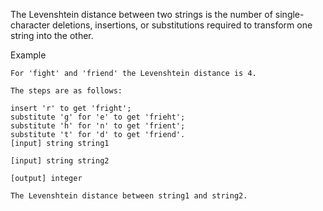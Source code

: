 The Levenshtein distance between two strings is the number of single-character deletions, insertions, or substitutions required to transform one string into the other.

Example

```
For 'fight' and 'friend' the Levenshtein distance is 4.

The steps are as follows:

insert 'r' to get 'fright';
substitute 'g' for 'e' to get 'frieht';
substitute 'h' for 'n' to get 'frient';
substitute 't' for 'd' to get 'friend'.
[input] string string1

[input] string string2

[output] integer

The Levenshtein distance between string1 and string2.
```

